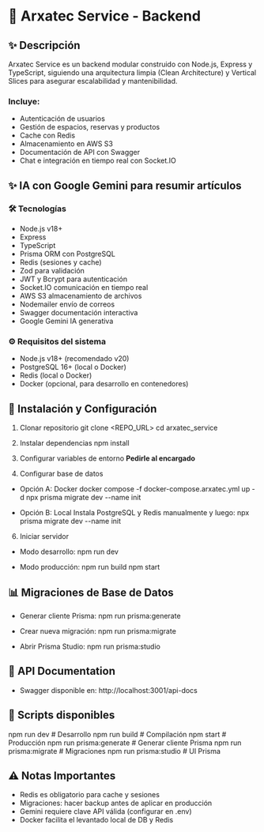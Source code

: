 # 📘 Arxatec Service - Backend

## ✨ Descripción

Arxatec Service es un backend modular construido con Node.js, Express y TypeScript, siguiendo una arquitectura limpia (Clean Architecture) y Vertical Slices para asegurar escalabilidad y mantenibilidad.

### Incluye:

- Autenticación de usuarios
- Gestión de espacios, reservas y productos
- Cache con Redis
- Almacenamiento en AWS S3
- Documentación de API con Swagger
- Chat e integración en tiempo real con Socket.IO

## ✨ IA con Google Gemini para resumir artículos

### 🛠 Tecnologías

- Node.js v18+
- Express
- TypeScript
- Prisma ORM con PostgreSQL
- Redis (sesiones y cache)
- Zod para validación
- JWT y Bcrypt para autenticación
- Socket.IO comunicación en tiempo real
- AWS S3 almacenamiento de archivos
- Nodemailer envío de correos
- Swagger documentación interactiva
- Google Gemini IA generativa

### ⚙️ Requisitos del sistema

- Node.js v18+ (recomendado v20)
- PostgreSQL 16+ (local o Docker)
- Redis (local o Docker)
- Docker (opcional, para desarrollo en contenedores)

## 🚀 Instalación y Configuración

1. Clonar repositorio
   git clone <REPO_URL>
   cd arxatec_service

2. Instalar dependencias
   npm install

3. Configurar variables de entorno
   **Pedirle al encargado**

4. Configurar base de datos

- Opción A: Docker
  docker compose -f docker-compose.arxatec.yml up -d
  npx prisma migrate dev --name init

- Opción B: Local
  Instala PostgreSQL y Redis manualmente y luego:
  npx prisma migrate dev --name init

6. Iniciar servidor

- Modo desarrollo:
  npm run dev

- Modo producción:
  npm run build
  npm start

## 📊 Migraciones de Base de Datos

- Generar cliente Prisma:
  npm run prisma:generate

- Crear nueva migración:
  npm run prisma:migrate

- Abrir Prisma Studio:
  npm run prisma:studio

## 📱 API Documentation

- Swagger disponible en:
  http://localhost:3001/api-docs

## 🚀 Scripts disponibles

npm run dev # Desarrollo
npm run build # Compilación
npm start # Producción
npm run prisma:generate # Generar cliente Prisma
npm run prisma:migrate # Migraciones
npm run prisma:studio # UI Prisma

## ⚠️ Notas Importantes

- Redis es obligatorio para cache y sesiones
- Migraciones: hacer backup antes de aplicar en producción
- Gemini requiere clave API válida (configurar en .env)
- Docker facilita el levantado local de DB y Redis
